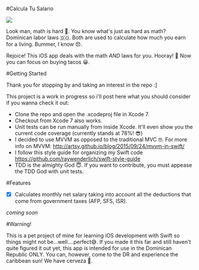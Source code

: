 #Calcula Tu Salario

![](https://travis-ci.org/jeanbernard/Calcula_Tu_Salario.svg?branch=master)

Look man, math is hard 🤔. You know what's just as hard as math? Dominican labor laws 🇩🇴. Both are used to calculate how much you earn for a living. Bummer, I know 😞.

Rejoice! This iOS app deals with the math *AND* laws for you. Hooray! 🎉 Now you can focus on buying tacos 😀.

#Getting Started

Thank you for stopping by and taking an interest in the repo :]

This project is a work in progress so i'll post here what you should consider if you wanna check it out:

* Clone the repo and open the .xcodeproj file in Xcode 7.
* Checkout from Xcode 7 also works.
* Unit tests can be run manually from inside Xcode. It'll even show you the current code coverage (currently stands at 78%! 😎)
* I decided to use MVVM as opposed to the traditional MVC 🤓. For more info on MVVM: http://artsy.github.io/blog/2015/09/24/mvvm-in-swift/
* I follow this style guide for organizing my Swift code https://github.com/raywenderlich/swift-style-guide
* TDD is the almighty God 😇. If you want to contribute, you must appease the TDD God with unit tests.

#Features

- [x] Calculates monthly net salary taking into account all the deductions that come from government taxes (AFP, SFS, ISR).

*coming soon*

#Warning!

This is a pet project of mine for learning iOS development with Swift so things might not be...well....perfect😅.
If you made it this far and still haven't quite figured it out yet, this app is intended for use in the Dominican Republic ONLY. You can, however, come to the DR and experience the caribbean sun! We have cerveza 😬.
